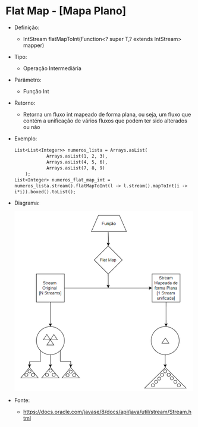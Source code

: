 # Flat Map - [Mapa Plano]

- Definição: 
    - IntStream flatMapToInt(Function<? super T,? extends IntStream> mapper)

- Tipo: 
    - Operação Intermediária

- Parâmetro:
    - Função Int

- Retorno:
    - Retorna um fluxo int mapeado de forma plana, ou seja, um fluxo que contém a unificação de vários fluxos que podem ter sido alterados ou não

- Exemplo: 
    ```
	List<List<Integer>> numeros_lista = Arrays.asList(
				Arrays.asList(1, 2, 3),
				Arrays.asList(4, 5, 6),
				Arrays.asList(7, 8, 9)
		);
	List<Integer> numeros_flat_map_int = numeros_lista.stream().flatMapToInt(l -> l.stream().mapToInt(i -> i*i)).boxed().toList();
    ```

- Diagrama:

    ![Flat Map](../images/05_flat_map.png)

- Fonte: 
    - https://docs.oracle.com/javase/8/docs/api/java/util/stream/Stream.html